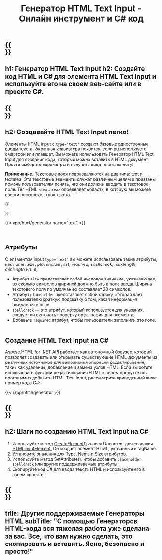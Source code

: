 ﻿---
translation: true
title: Генератор HTML Text Input - Онлайн инструмент и C# код
template: /templates/_template-generators-child.md
description: Создайте HTML Text Input для вашего сайта. Просмотрите текстовое поле, скопируйте и используйте сгенерированный код HTML и C# в своем проекте!
url: /net/generators/text/
platformtag: net
generator: Генератор HTML Text Input
element: HTML Text Input
tag: text
---

{{<section banner>}}
---
h1: Генератор HTML Text Input
h2: Создайте код HTML и C# для элемента HTML Text Input и используйте его на своем веб-сайте или в проекте C#.
---

{{<section overview>}}
---
h2: Создавайте HTML Text Input легко!
---

Элементы HTML [input](https://html.spec.whatwg.org/multipage/input.html#the-input-element) с `type='text'` создают базовые однострочные вводы текста. Экранная клавиатура появится, если вы используете смартфон или планшет. Вы можете использовать Генератор HTML Text Input для создания кода, который можно вставить в HTML документ. Просто выберите параметры и получите ввод текста на лету!

<b>Примечание.</b> Текстовые поля подразделяются на два типа: text и [textarea.](/html/{{lang.url-fragment}}net/generators/textarea/) Эти текстовые элементы служат различным целям и призваны помочь пользователям понять, что они должны вводить в текстовое поле. Тег HTML `<textarea>` определяет область, в которую вы можете ввести несколько строк текста.

{{<section plugin>}}

{{< app/html/generator name="text" >}}

<br>
<h2> Атрибуты </h2>

С элементом input `type='text'` вы можете использовать такие атрибуты, как *name*, *size*, *placeholder*, *list*, *required*, *spellcheck*, *maxlength*, *minlength* и т. д. 

- Атрибут `size` представляет собой числовое значение, указывающее, во сколько символов шириной должно быть в поле ввода. Ширина текстового поля по умолчанию составляет 20 символов.
- Атрибут `placeholder` представляет собой строку, которая дает пользователю краткую подсказку о том, какая информация ожидается в поле.
- `spellcheck` — это атрибут, который используется для указания, следует ли включать проверку орфографии для элемента.
- Добавьте `required` атрибут, чтобы пользователи заполнили это поле.
<br><br>

<h2> Создание HTML Text Input на C#</h2>

Aspose.HTML for .NET API работает как автономный браузер, который позволяет создавать или открывать существующие HTML-документы из различных источников для выполнения операций редактирования, таких как удаление, добавление и замена узлов HTML. Если вы хотите использовать функции редактирования HTML в своем продукте или программно добавить HTML Text Input, рассмотрите приведенный ниже пример кода C#:

{{< /app/html/generator >}}

{{<section steps>}}
---
h2: Шаги по созданию HTML Text Input на C#
---
1. Используйте метод [CreateElement()](https://reference.aspose.com/html/net/aspose.html.dom/document/createelement/) класса Document для создания [HTMLInputElement.](https://reference.aspose.com/html/net/aspose.html/htmlinputelement/) Он создает элемент HTML, указанный в tagName.
1. Установите значения для [Type](https://reference.aspose.com/html/net/aspose.html/htmlinputelement/type/), [Name](https://reference.aspose.com/html/net/aspose.html/htmlinputelement/name/) и [Size](https://reference.aspose.com/html/net/aspose.html/htmlinputelement/size/) атрибутов.
1. Используйте метод [SetAttribute(),](https://reference.aspose.com/html/net/aspose.html.dom/element/setattribute/) чтобы добавить `placeholder`, `spellcheck` или другие поддерживаемые атрибуты.
1. Скопируйте код C# для ввода текста HTML и используйте его в своем проекте.

{{<section other-generators>}}
---
title: Другие поддерживаемые Генераторы HTML
subTitle: "С помощью Генераторов HTML-кода вся тяжелая работа уже сделана за вас. Все, что вам нужно сделать, это скопировать и вставить. Ясно, безопасно и просто!"
---